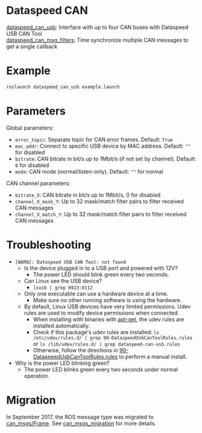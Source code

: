 # Dataspeed CAN

[dataspeed_can_usb](dataspeed_can_usb): Interface with up to four CAN buses with Dataspeed USB CAN Tool  
[dataspeed_can_msg_filters](dataspeed_can_msg_filters): Time synchronize multiple CAN messages to get a single callback  

# Example

```bash
roslaunch dataspeed_can_usb example.launch
```

# Parameters

Global parameters:

* ```error_topic```: Separate topic for CAN error frames. Default: ```True```
* ```mac_addr```: Connect to specific USB device by MAC address. Default: ```""``` for disabled
* ```bitrate```: CAN bitrate in bit/s up to 1Mbit/s (if not set by channel). Default: ```0``` for disabled
* ```mode```: CAN mode (normal/listen-only). Default: ```""``` for normal

CAN channel parameters:

* ```bitrate_X```: CAN bitrate in bit/s up to 1Mbit/s, 0 for disabled
* ```channel_X_mask_Y```: Up to 32 mask/match filter pairs to filter received CAN messages
* ```channel_X_match_Y```: Up to 32 mask/match filter pairs to filter received CAN messages

# Troubleshooting

* ```[WARN]: Dataspeed USB CAN Tool: not found```
    * Is the device plugged in to a USB port and powered with 12V?
        * The power LED should blink green every two seconds.
    * Can Linux see the USB device?
        * ```lsusb | grep 6923:0112```
    * Only one executable can use a hardware device at a time.
        * Make sure no other running software is using the hardware.
    * By default, Linux USB devices have very limited permissions. Udev rules are used to modify device permissions when connected.
        * When installing with binaries with [apt-get](https://bitbucket.org/DataspeedInc/ros_binaries), the udev rules are installed automatically.
        * Check if this package's udev rules are installed: ```ls /etc/udev/rules.d/ | grep 90-DataspeedUsbCanToolRules.rules``` or ```ls /lib/udev/rules.d/ | grep dataspeed-can-usb.rules```
        * Otherwise, follow the directions in [90-DataspeedUsbCanToolRules.rules](dataspeed_can_usb/udev/90-DataspeedUsbCanToolRules.rules) to perform a manual install.
* Why is the power LED blinking green?
    * The power LED blinks green every two seconds under normal operation.

# Migration

In September 2017, the ROS message type was migrated to [can_msgs/Frame](http://docs.ros.org/api/can_msgs/html/msg/Frame.html). See [can_msgs_migration](can_msgs_migration.md) for more details.

